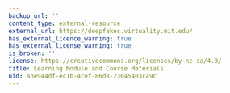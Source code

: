```yaml
---
backup_url: ''
content_type: external-resource
external_url: https://deepfakes.virtuality.mit.edu/
has_external_licence_warning: true
has_external_license_warning: true
is_broken: ''
license: https://creativecommons.org/licenses/by-nc-sa/4.0/
title: Learning Module and Course Materials
uid: abe944df-ec1b-4cef-86d8-23045403c49c
---
```

